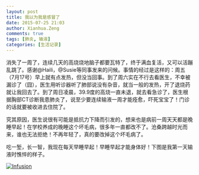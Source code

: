 ```yaml
---
layout: post
title: 我以为我是感冒了
date: 2015-07-25 21:03
author: Xianhua.Zeng
comments: true
tags: [肺炎, 输液]
categories: [生活记录]
---
```

<p>消失了一周了，连续几天的高烧烧地脑子都要瓦特了，终于满血复活，又可以活蹦乱跳了。感谢@Haili，@Susie等同事发来的问候。事情的经过是这样的：周五（7月17号）早上就有点发热，但没当回事。到了周六实在不行去看医生，不幸被漏诊了（囧），医生用听诊器听了肺部说没有杂音，就当一般的发热，开了退烧药就让我回去了。<!--more-->到了周日凌晨，39.9度的高烧一直未退，就去看急诊了，医生根据胸部CT诊断我患肺炎了，说至少要连续输液一周才能痊愈，吓死宝宝了！门诊的话就要被收进去住院了。</p>
<p>究其原因，医生说很有可能是抵抗力下降而引发的，想来也是病前一周天天都是晚睡早起！在学校养成的晚睡这个坏毛病，很多年一直都改不了。沧桑跨越时光而来，谁也无法拒绝！不再年轻了，真的要改掉这个坏毛病了。</p>
<p>吃一堑，长一智，我现在每天早睡早起！早睡早起才能身体好！下图是我第一天输液时憔悴的样子。</p>
<p><a href="http://www.xianhuazeng.com/cn/wp-content/uploads/2015/07/Infusion.jpg"><img class="aligncenter size-full" src="http://www.xianhuazeng.com/cn/wp-content/uploads/2015/07/Infusion.jpg" alt="Infusion" /></a></p>